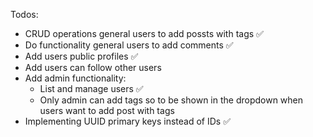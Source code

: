 Todos: 

- CRUD operations general users to add possts with tags ✅
- Do functionality general users to add comments ✅
- Add users public profiles ✅
- Add users can follow other users
- Add admin functionality: 
    - List and manage users ✅
    - Only admin can add tags so to be shown in the dropdown when users want to add post with tags
- Implementing UUID primary keys instead of IDs ✅